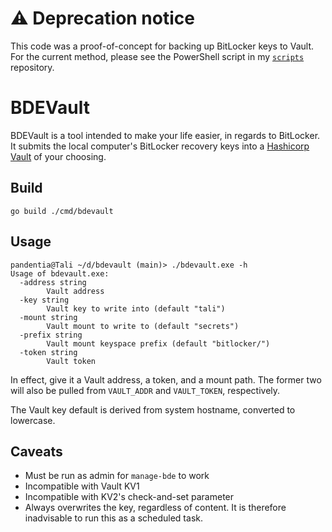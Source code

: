 # ⚠️ Deprecation notice

This code was a proof-of-concept for backing up BitLocker keys to Vault. For the current method, please see the PowerShell script in my [`scripts`](https://github.com/SapphicCode/scripts) repository.

# BDEVault

BDEVault is a tool intended to make your life easier, in regards to BitLocker.
It submits the local computer's BitLocker recovery keys into a [Hashicorp Vault](https://vaultproject.io/) of your choosing.

## Build

```
go build ./cmd/bdevault
```

## Usage

```
pandentia@Tali ~/d/bdevault (main)> ./bdevault.exe -h
Usage of bdevault.exe:
  -address string
        Vault address
  -key string
        Vault key to write into (default "tali")
  -mount string
        Vault mount to write to (default "secrets")
  -prefix string
        Vault mount keyspace prefix (default "bitlocker/")
  -token string
        Vault token
```

In effect, give it a Vault address, a token, and a mount path. The former two will also be pulled from `VAULT_ADDR` and `VAULT_TOKEN`, respectively.

The Vault key default is derived from system hostname, converted to lowercase.

## Caveats

- Must be run as admin for `manage-bde` to work
- Incompatible with Vault KV1
- Incompatible with KV2's check-and-set parameter
- Always overwrites the key, regardless of content. It is therefore inadvisable to run this as a scheduled task.
